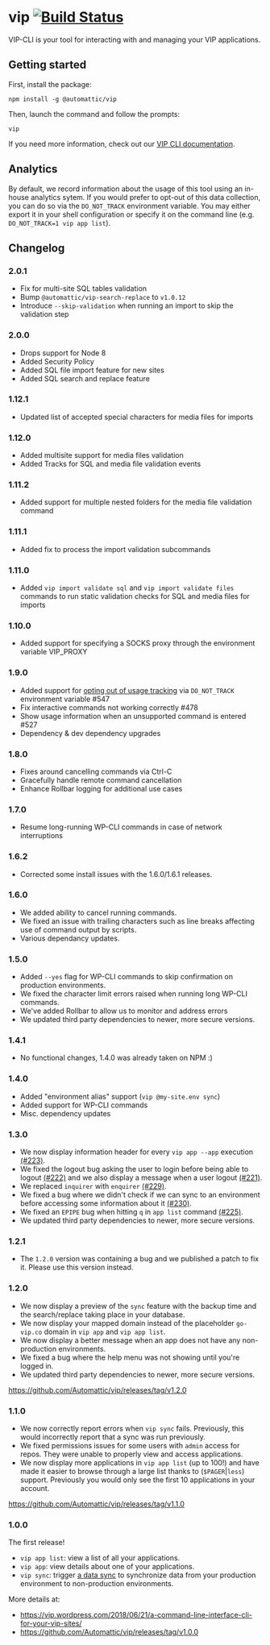 # vip [![Build Status](https://travis-ci.com/Automattic/vip.svg?token=xWx9qCRAJeRdHxEcWW83&branch=master)](https://travis-ci.com/Automattic/vip)

VIP-CLI is your tool for interacting with and managing your VIP applications.

## Getting started

First, install the package:

```
npm install -g @automattic/vip
```

Then, launch the command and follow the prompts:

```
vip
```

If you need more information, check out our [VIP CLI documentation](https://vip.wordpress.com/documentation/vip-go/vip-cli/).

## Analytics

By default, we record information about the usage of this tool using an in-house analytics sytem. If you would prefer to opt-out of this data collection, you can do so via the `DO_NOT_TRACK` environment variable. You may either export it in your shell configuration or specify it on the command line (e.g. `DO_NOT_TRACK=1 vip app list`).

## Changelog

### 2.0.1
- Fix for multi-site SQL tables validation
- Bump `@automattic/vip-search-replace` to `v1.0.12`
- Introduce `--skip-validation` when running an import to skip the validation step

### 2.0.0
- Drops support for Node 8
- Added Security Policy
- Added SQL file import feature for new sites
- Added SQL search and replace feature

### 1.12.1
- Updated list of accepted special characters for media files for imports

### 1.12.0
- Added multisite support for media files validation
- Added Tracks for SQL and media file validation events

### 1.11.2
- Added support for multiple nested folders for the media file validation command

### 1.11.1
- Added fix to process the import validation subcommands

### 1.11.0
- Added `vip import validate sql` and `vip import validate files` commands to run static validation checks for SQL and media files for imports

### 1.10.0
- Added support for specifying a SOCKS proxy through the environment variable VIP_PROXY

### 1.9.0
- Added support for [opting out of usage tracking](https://github.com/Automattic/vip/tree/e54d9ee0ce2dd4725ca8718b3aba06db24306ad7#analytics) via `DO_NOT_TRACK` environment variable #547
- Fix interactive commands not working correctly #478
- Show usage information when an unsupported command is entered #527
- Dependency & dev dependency upgrades

### 1.8.0
- Fixes around cancelling commands via Ctrl-C
- Gracefully handle remote command cancellation
- Enhance Rollbar logging for additional use cases 

### 1.7.0
- Resume long-running WP-CLI commands in case of network interruptions

### 1.6.2
- Corrected some install issues with the 1.6.0/1.6.1 releases. 

### 1.6.0

- We added ability to cancel running commands.
- We fixed an issue with trailing characters such as line breaks affecting use of command output by scripts.
- Various dependancy updates.

### 1.5.0

- Added `--yes` flag for WP-CLI commands to skip confirmation on production environments.
- We fixed the character limit errors raised when running long WP-CLI commands.
- We've added Rollbar to allow us to monitor and address errors
- We updated third party dependencies to newer, more secure versions.

### 1.4.1

- No functional changes, 1.4.0 was already taken on NPM :)

### 1.4.0

- Added "environment alias" support (`vip @my-site.env sync`)
- Added support for WP-CLI commands
- Misc. dependency updates

### 1.3.0

- We now display information header for every `vip app --app` execution [(#223)](https://github.com/Automattic/vip/pull/223).
- We fixed the logout bug asking the user to login before being able to logout [(#222)](https://github.com/Automattic/vip/pull/222) and we also display a message when a user logout [(#221)](https://github.com/Automattic/vip/pull/221).
- We replaced `inquirer` with `enquirer` [(#229)](https://github.com/Automattic/vip/pull/229).
- We fixed a bug where we didn't check if we can sync to an environment before accessing some information about it [(#230)](https://github.com/Automattic/vip/pull/230).
- We fixed an `EPIPE` bug when hitting `q` in `app list` command [(#225)](https://github.com/Automattic/vip/pull/225).
- We updated third party dependencies to newer, more secure versions.

### 1.2.1

- The `1.2.0` version was containing a bug and we published a patch to fix it. Please use this version instead.

### 1.2.0

- We now display a preview of the `sync` feature with the backup time and the search/replace taking place in your database.
- We now display your mapped domain instead of the placeholder `go-vip.co` domain in `vip app` and `vip app list`.
- We now display a better message when an app does not have any non-production environments.
- We fixed a bug where the help menu was not showing until you're logged in.
- We updated third party dependencies to newer, more secure versions.

https://github.com/Automattic/vip/releases/tag/v1.2.0

### 1.1.0

- We now correctly report errors when `vip sync` fails. Previously, this would incorrectly report that a sync was run previously.
- We fixed permissions issues for some users with `admin` access for repos. They were unable to properly view and access applications.
- We now display more applications in `vip app list` (up to 100!) and have made it easier to browse through a large list thanks to (`$PAGER`|`less`) support. Previously you would only see the first 10 applications in your account.

https://github.com/Automattic/vip/releases/tag/v1.1.0

### 1.0.0

The first release!

- `vip app list`: view a list of all your applications.
- `vip app`: view details about one of your applications.
- `vip sync`: trigger [a data sync](https://vip.wordpress.com/2018/03/28/data-sync-on-vip-go/) to synchronize data from your production environment to non-production environments.

More details at:
- https://vip.wordpress.com/2018/06/21/a-command-line-interface-cli-for-your-vip-sites/
- https://github.com/Automattic/vip/releases/tag/v1.0.0
